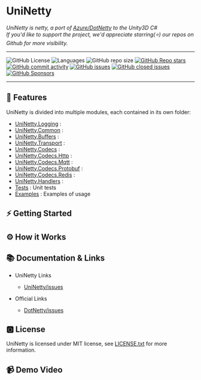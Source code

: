 # UniNetty

*UniNetty is netty, a port of [Azure/DotNetty](https://github.com/Azure/DotNetty) to the Unity3D C#*  
*If you'd like to support the project, we'd appreciate starring(⭐) our repos on Github for more visibility.*

---

![GitHub License](https://img.shields.io/github/license/ikpil/UniNetty?style=for-the-badge)
![Languages](https://img.shields.io/github/languages/top/ikpil/UniNetty?style=for-the-badge)
![GitHub repo size](https://img.shields.io/github/repo-size/ikpil/UniNetty?style=for-the-badge)
[![GitHub Repo stars](https://img.shields.io/github/stars/ikpil/UniNetty?style=for-the-badge&logo=github)](https://github.com/ikpil/UniNetty)
[![GitHub commit activity](https://img.shields.io/github/commit-activity/m/ikpil/UniNetty?style=for-the-badge&logo=github)](https://github.com/ikpil/UniNetty/commits)
[![GitHub issues](https://img.shields.io/github/issues-raw/ikpil/UniNetty?style=for-the-badge&logo=github&color=44cc11)](https://github.com/ikpil/UniNetty/issues)
[![GitHub closed issues](https://img.shields.io/github/issues-closed-raw/ikpil/UniNetty?style=for-the-badge&logo=github&color=a371f7)](https://github.com/ikpil/UniNetty/issues)
[![GitHub Sponsors](https://img.shields.io/github/sponsors/ikpil?style=for-the-badge&logo=GitHub-Sponsors&link=https%3A%2F%2Fgithub.com%2Fsponsors%2Fikpil)](https://github.com/sponsors/ikpil)

---


## 🚀 Features
 
UniNetty is divided into multiple modules, each contained in its own folder:

- [UniNetty.Logging](https://github.com/ikpil/UniNetty/tree/main/src/UniNetty.Logging) : 
- [UniNetty.Common](https://github.com/ikpil/UniNetty/tree/main/src/UniNetty.Common) : 
- [UniNetty.Buffers](https://github.com/ikpil/UniNetty/tree/main/src/UniNetty.Buffers) : 
- [UniNetty.Transport](https://github.com/ikpil/UniNetty/tree/main/src/UniNetty.Transport) : 
- [UniNetty.Codecs](https://github.com/ikpil/UniNetty/tree/main/src/UniNetty.Codecs) : 
- [UniNetty.Codecs.Http](https://github.com/ikpil/UniNetty/tree/main/src/UniNetty.Codecs.Http) : 
- [UniNetty.Codecs.Mqtt](https://github.com/ikpil/UniNetty/tree/main/src/UniNetty.Codecs.Mqtt) : 
- [UniNetty.Codecs.Protobuf](https://github.com/ikpil/UniNetty/tree/main/src/UniNetty.Codecs.Protobuf) : 
- [UniNetty.Codecs.Redis](https://github.com/ikpil/UniNetty/tree/main/src/UniNetty.Codecs.Redis) : 
- [UniNetty.Handlers](https://github.com/ikpil/UniNetty/tree/main/src/UniNetty.Handlers) : 
- [Tests](https://github.com/ikpil/UniNetty/tree/main/test) : Unit tests
- [Examples](https://github.com/ikpil/UniNetty/tree/main/examples) : Examples of usage

## ⚡ Getting Started
 

## ⚙ How it Works

## 📚 Documentation & Links

- UniNetty Links
  - [UniNetty/issues](https://github.com/ikpil/UniNetty/issues)
 
- Official Links
  - [DotNetty/issues](https://github.com/Azure/DotNetty/issues)

## 🅾 License

UniNetty is licensed under MIT license, see [LICENSE.txt](https://github.com/ikpil/UniNetty/tree/main/LICENSE) for more information.

## 📹 Demo Video


